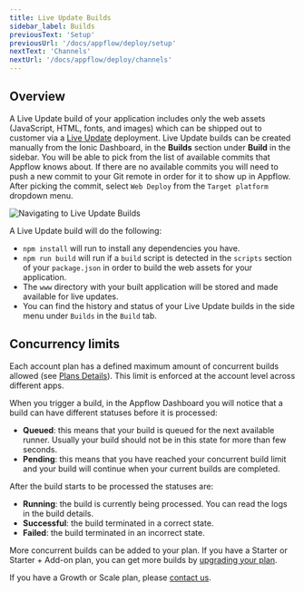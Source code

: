 ```yaml
---
title: Live Update Builds
sidebar_label: Builds
previousText: 'Setup'
previousUrl: '/docs/appflow/deploy/setup'
nextText: 'Channels'
nextUrl: '/docs/appflow/deploy/channels'
---
```


## Overview

A Live Update build of your application includes only the web assets (JavaScript, HTML, fonts, and images) which can be shipped out to customer via a [Live Update](/docs/appflow/deploy/intro) deployment. Live Update builds can be created manually from the Ionic Dashboard, in the **Builds** section under **Build** in the sidebar. You will be able to pick from the list of available commits that Appflow knows about. If there are no available commits you will need to push a new commit to your Git remote in order for it to show up in Appflow. After picking the commit, select `Web Deploy` from the `Target platform` dropdown menu.

![Navigating to Live Update Builds](/docs/assets/img/appflow/deploy-builds-create-location.png)

A Live Update build will do the following:

* `npm install` will run to install any dependencies you have.
* `npm run build` will run if a `build` script is detected in the `scripts` section of your `package.json` in order to build the web assets for your application.
* The `www` directory with your built application will be stored and made available for live updates.
* You can find the history and status of your Live Update builds in the side menu under `Builds` in the `Build` tab.

## Concurrency limits

Each account plan has a defined maximum amount of concurrent builds allowed (see [Plans Details](/pricing)). This limit is enforced at the account level across different apps.

When you trigger a build, in the Appflow Dashboard you will notice that a build can have different statuses before it is processed:

* **Queued**: this means that your build is queued for the next available runner. Usually your build should not be in this state for more than few seconds.
* **Pending**: this means that you have reached your concurrent build limit and your build will continue when your current builds are completed.

After the build starts to be processed the statuses are:

* **Running**: the build is currently being processed. You can read the logs in the build details.
* **Successful**: the build terminated in a correct state.
* **Failed**: the build terminated in an incorrect state.

More concurrent builds can be added to your plan. If you have a Starter or Starter + Add-on plan, you can get more builds by [upgrading your plan](https://dashboard.ionicframework.com/settings/billing).

If you have a Growth or Scale plan, please [contact us](https://ionic.zendesk.com/hc/en-us/requests/new).